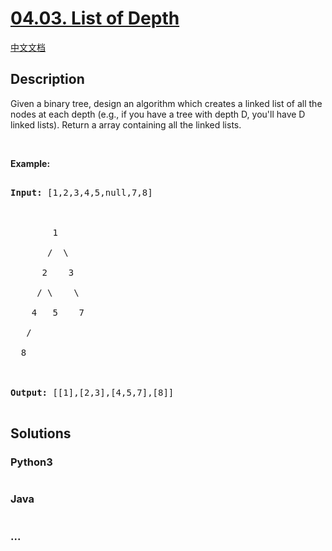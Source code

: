 # [04.03. List of Depth](https://leetcode-cn.com/problems/list-of-depth-lcci)

[中文文档](/lcci/04.03.List%20of%20Depth/README.md)

## Description
<p>Given a binary tree, design an algorithm which creates a linked list of all the nodes at each depth (e.g., if you have a tree with depth D, you&#39;ll have D linked lists). Return a array containing all the linked lists.</p>



<p>&nbsp;</p>



<p><strong>Example: </strong></p>



<pre>

<strong>Input: </strong>[1,2,3,4,5,null,7,8]



        1

       /  \ 

      2    3

     / \    \ 

    4   5    7

   /

  8



<strong>Output: </strong>[[1],[2,3],[4,5,7],[8]]

</pre>




## Solutions


<!-- tabs:start -->

### **Python3**

```python

```

### **Java**

```java

```

### **...**
```

```

<!-- tabs:end -->